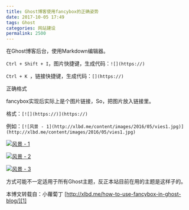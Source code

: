 ```yaml
---
title: Ghost博客使用fancybox的正确姿势
date: 2017-10-05 17:49
tags: Ghost
categories: 网站建设
permalink: 2500
---
```


在Ghost博客后台，使用Markdown编辑器。

` Ctrl + Shift + I `，图片快捷键，生成代码：` ![](https://) `

`Ctrl + K `，链接快捷键，生成代码：` [](https://) `

正确格式

<!--more-->

fancybox实现后实际上是个图片链接，So，把图片放入链接里。

格式：` [![](https://)](https://) `

例如：` [![风景 - 1](http://xlbd.me/content/images/2016/05/vies1.jpg)](http://xlbd.me/content/images/2016/05/vies1.jpg) `

[![风景 - 1](http://xlbd.me/content/images/2016/05/vies1.jpg)](http://xlbd.me/content/images/2016/05/vies1.jpg)

[![风景 - 2](http://xlbd.me/content/images/2016/05/view2.jpg)](http://xlbd.me/content/images/2016/05/view2.jpg)

[![风景 - 3](http://xlbd.me/content/images/2016/05/view3.jpg)](http://xlbd.me/content/images/2016/05/view3.jpg)

方式可能不一定适用于所有Ghost主题，反正本站目前在用的主题是这样子的。

本博文转载自：小蘿蔔丁 [http://xlbd.me/how-to-use-fancybox-in-ghost-blog/][1]


  [1]: http://xlbd.me/how-to-use-fancybox-in-ghost-blog/